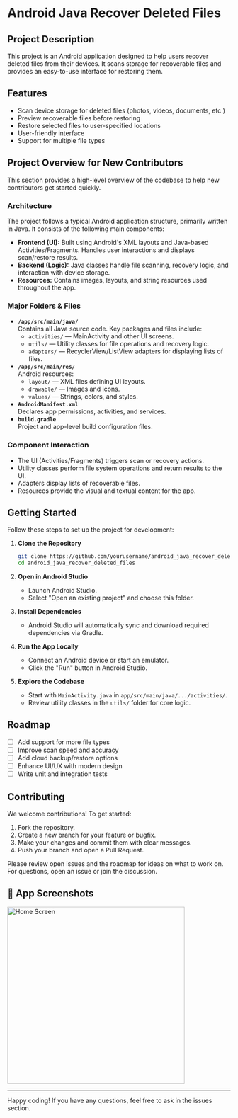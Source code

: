 # Android Java Recover Deleted Files

## Project Description

This project is an Android application designed to help users recover deleted files from their devices. It scans storage for recoverable files and provides an easy-to-use interface for restoring them.

## Features

- Scan device storage for deleted files (photos, videos, documents, etc.)
- Preview recoverable files before restoring
- Restore selected files to user-specified locations
- User-friendly interface
- Support for multiple file types

## Project Overview for New Contributors

This section provides a high-level overview of the codebase to help new contributors get started quickly.

### Architecture

The project follows a typical Android application structure, primarily written in Java. It consists of the following main components:

- **Frontend (UI):** Built using Android's XML layouts and Java-based Activities/Fragments. Handles user interactions and displays scan/restore results.
- **Backend (Logic):** Java classes handle file scanning, recovery logic, and interaction with device storage.
- **Resources:** Contains images, layouts, and string resources used throughout the app.

### Major Folders & Files

- **`/app/src/main/java/`**  
  Contains all Java source code. Key packages and files include:
  - `activities/` — MainActivity and other UI screens.
  - `utils/` — Utility classes for file operations and recovery logic.
  - `adapters/` — RecyclerView/ListView adapters for displaying lists of files.
- **`/app/src/main/res/`**  
  Android resources:
  - `layout/` — XML files defining UI layouts.
  - `drawable/` — Images and icons.
  - `values/` — Strings, colors, and styles.
- **`AndroidManifest.xml`**  
  Declares app permissions, activities, and services.
- **`build.gradle`**  
  Project and app-level build configuration files.

### Component Interaction

- The UI (Activities/Fragments) triggers scan or recovery actions.
- Utility classes perform file system operations and return results to the UI.
- Adapters display lists of recoverable files.
- Resources provide the visual and textual content for the app.

## Getting Started

Follow these steps to set up the project for development:

1. **Clone the Repository**
   ```bash
   git clone https://github.com/yourusername/android_java_recover_deleted_files.git
   cd android_java_recover_deleted_files
   ```

2. **Open in Android Studio**
   - Launch Android Studio.
   - Select "Open an existing project" and choose this folder.

3. **Install Dependencies**
   - Android Studio will automatically sync and download required dependencies via Gradle.

4. **Run the App Locally**
   - Connect an Android device or start an emulator.
   - Click the "Run" button in Android Studio.

5. **Explore the Codebase**
   - Start with `MainActivity.java` in `app/src/main/java/.../activities/`.
   - Review utility classes in the `utils/` folder for core logic.

## Roadmap

- [ ] Add support for more file types
- [ ] Improve scan speed and accuracy
- [ ] Add cloud backup/restore options
- [ ] Enhance UI/UX with modern design
- [ ] Write unit and integration tests

## Contributing

We welcome contributions! To get started:

1. Fork the repository.
2. Create a new branch for your feature or bugfix.
3. Make your changes and commit them with clear messages.
4. Push your branch and open a Pull Request.

Please review open issues and the roadmap for ideas on what to work on. For questions, open an issue or join the discussion.

## 📱 App Screenshots
<img src="https://github.com/user-attachments/assets/95fd88f8-802e-40d0-91db-ddda5180bbf0" alt="Home Screen" width="400"/>

---
Happy coding! If you have any questions, feel free to ask in the issues section.
